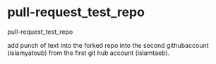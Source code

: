 # pull-request_test_repo
pull-request_test_repo

add punch of text into the forked repo into the second githubaccount (islamyatoub) from the first git hub account (islamtaeb).
